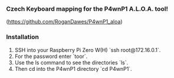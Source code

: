 ### **Czech** Keyboard mapping for the P4wnP1 A.L.O.A. tool!
(https://github.com/RoganDawes/P4wnP1_aloa)

### Installation
<ol>
  <li>SSH into your Raspberry Pi Zero W(H)  `ssh root@172.16.0.1`.</li>
  <li>For the password enter `toor`.</li>
  <li>Use the ls command to see the directories `ls`.</li>
  <li>Then cd into the P4wnP1 directory `cd P4wnP1`.</li>
</ol>
